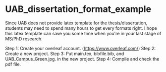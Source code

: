 # UAB_dissertation_format_example

Since UAB does not provide latex template for the thesis/dissertation, students may need to spend many hours to get every formats right. I hope this latex template can save you some time when you're in your last stage of MS/PhD research.

Step 1: Create your overleaf account. (https://www.overleaf.com/)
Step 2: Create a new project.
Step 3: Put main.tex, bibfile.bib, and UAB_Campus_Green.jpg. in the new project.
Step 4: Compile and check the pdf file.
